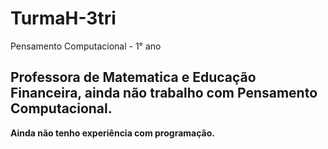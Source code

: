 # TurmaH-3tri
Pensamento Computacional - 1° ano

## Professora de Matematica e Educação Financeira, ainda não trabalho com Pensamento Computacional.
**Ainda não tenho experiência com programação.** 
